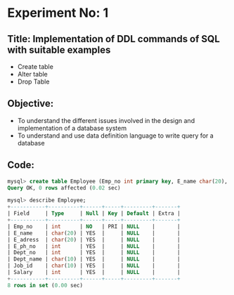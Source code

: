 # Experiment No: 1

## Title: Implementation of DDL commands of SQL with suitable examples

- Create table
- Alter table
- Drop Table

## Objective:
- To understand the different issues involved in the design and implementation of a database system
- To understand and use data definition language to write query for a database

## Code:

```sql
mysql> create table Employee (Emp_no int primary key, E_name char(20), E_adress char(20), E_ph_no int, Dept_no int, Dept_name char(10), Job_id char(10), Salary int);
Query OK, 0 rows affected (0.02 sec)

mysql> describe Employee;
+-----------+----------+------+-----+---------+-------+
| Field     | Type     | Null | Key | Default | Extra |
+-----------+----------+------+-----+---------+-------+
| Emp_no    | int      | NO   | PRI | NULL    |       |
| E_name    | char(20) | YES  |     | NULL    |       |
| E_adress  | char(20) | YES  |     | NULL    |       |
| E_ph_no   | int      | YES  |     | NULL    |       |
| Dept_no   | int      | YES  |     | NULL    |       |
| Dept_name | char(10) | YES  |     | NULL    |       |
| Job_id    | char(10) | YES  |     | NULL    |       |
| Salary    | int      | YES  |     | NULL    |       |
+-----------+----------+------+-----+---------+-------+
8 rows in set (0.00 sec)
```
